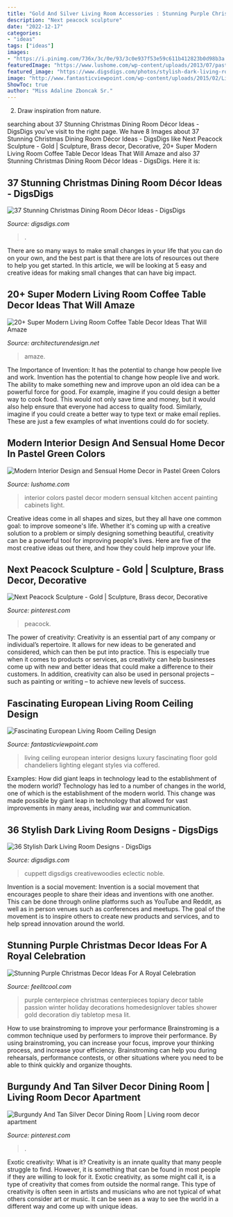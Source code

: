 ```yaml
---
title: "Gold And Silver Living Room Accessories : Stunning Purple Christmas Decor Ideas For A Royal Celebration"
description: "Next peacock sculpture"
date: "2022-12-17"
categories:
- "ideas"
tags: ["ideas"]
images:
- "https://i.pinimg.com/736x/3c/0e/93/3c0e937f53e59c611b412823b0d98b3a.jpg"
featuredImage: "https://www.lushome.com/wp-content/uploads/2013/07/pastel-green-color-modern-interior-design-decor-14.jpg"
featured_image: "https://www.digsdigs.com/photos/stylish-dark-living-room-designs-19.jpg"
image: "http://www.fantasticviewpoint.com/wp-content/uploads/2015/02/Living-room-ceiling-and-floor-interior-design-European-style-634x498.jpg"
ShowToc: true
author: "Miss Adaline Zboncak Sr."
---
```



2. Draw inspiration from nature.

	

		
searching about 37 Stunning Christmas Dining Room Décor Ideas - DigsDigs you've visit to the right page. We have 8 Images about 37 Stunning Christmas Dining Room Décor Ideas - DigsDigs like Next Peacock Sculpture - Gold | Sculpture, Brass decor, Decorative, 20+ Super Modern Living Room Coffee Table Decor Ideas That Will Amaze and also 37 Stunning Christmas Dining Room Décor Ideas - DigsDigs. Here it is:
		
    
## 37 Stunning Christmas Dining Room Décor Ideas - DigsDigs

<img loading=lazy src="https://www.digsdigs.com/photos/stunning-christmas-dining-room-decor-ideas-9.jpg" onerror="this.onerror=null;this.src='https://tse3.mm.bing.net/th?id=OIP.2q2Y3q6q49MSmNqfdIlCyQHaKn&amp;pid=15.1';" alt="37 Stunning Christmas Dining Room Décor Ideas - DigsDigs">

_Source: digsdigs.com_

>. 

	

There are so many ways to make small changes in your life that you can do on your own, and the best part is that there are lots of resources out there to help you get started. In this article, we will be looking at 5 easy and creative ideas for making small changes that can have big impact.

    
## 20+ Super Modern Living Room Coffee Table Decor Ideas That Will Amaze

<img loading=lazy src="https://cdn.architecturendesign.net/wp-content/uploads/2015/11/AD-10-chich-living-room-decor.jpg" onerror="this.onerror=null;this.src='https://tse4.mm.bing.net/th?id=OIP.ucTTYK93FraEfKDoXgKuRgHaJZ&amp;pid=15.1';" alt="20+ Super Modern Living Room Coffee Table Decor Ideas That Will Amaze">

_Source: architecturendesign.net_

>amaze. 

	

The Importance of Invention: It has the potential to change how people live and work.
Invention has the potential to change how people live and work. The ability to make something new and improve upon an old idea can be a powerful force for good. For example, imagine if you could design a better way to cook food. This would not only save time and money, but it would also help ensure that everyone had access to quality food. Similarly, imagine if you could create a better way to type text or make email replies. These are just a few examples of what inventions could do for society.

    
## Modern Interior Design And Sensual Home Decor In Pastel Green Colors

<img loading=lazy src="https://www.lushome.com/wp-content/uploads/2013/07/pastel-green-color-modern-interior-design-decor-14.jpg" onerror="this.onerror=null;this.src='https://tse3.mm.bing.net/th?id=OIP.MJJYY8y1-8iZqxdLgoVtuwHaHt&amp;pid=15.1';" alt="Modern Interior Design and Sensual Home Decor in Pastel Green Colors">

_Source: lushome.com_

>interior colors pastel decor modern sensual kitchen accent painting cabinets light. 

	

Creative ideas come in all shapes and sizes, but they all have one common goal: to improve someone's life. Whether it's coming up with a creative solution to a problem or simply designing something beautiful, creativity can be a powerful tool for improving people's lives. Here are five of the most creative ideas out there, and how they could help improve your life.

    
## Next Peacock Sculpture - Gold | Sculpture, Brass Decor, Decorative

<img loading=lazy src="https://i.pinimg.com/736x/77/24/26/772426c3ec81e84142f3a9f58b02615e.jpg" onerror="this.onerror=null;this.src='https://tse1.mm.bing.net/th?id=OIP.CPxxsh9fd4pI_RR0m15ZmAHaLH&amp;pid=15.1';" alt="Next Peacock Sculpture - Gold | Sculpture, Brass decor, Decorative">

_Source: pinterest.com_

>peacock. 

	

The power of creativity:
Creativity is an essential part of any company or individual’s repertoire. It allows for new ideas to be generated and considered, which can then be put into practice. This is especially true when it comes to products or services, as creativity can help businesses come up with new and better ideas that could make a difference to their customers. In addition, creativity can also be used in personal projects – such as painting or writing – to achieve new levels of success.

    
## Fascinating European Living Room Ceiling Design

<img loading=lazy src="http://www.fantasticviewpoint.com/wp-content/uploads/2015/02/Living-room-ceiling-and-floor-interior-design-European-style-634x498.jpg" onerror="this.onerror=null;this.src='https://tse2.mm.bing.net/th?id=OIP.69NcR10MTAwNmQ5zaYIQVwHaF0&amp;pid=15.1';" alt="Fascinating European Living Room Ceiling Design">

_Source: fantasticviewpoint.com_

>living ceiling european interior designs luxury fascinating floor gold chandeliers lighting elegant styles via coffered. 

	

Examples: How did giant leaps in technology lead to the establishment of the modern world?
Technology has led to a number of changes in the world, one of which is the establishment of the modern world. This change was made possible by giant leap in technology that allowed for vast improvements in many areas, including war and communication.

    
## 36 Stylish Dark Living Room Designs - DigsDigs

<img loading=lazy src="https://www.digsdigs.com/photos/stylish-dark-living-room-designs-19.jpg" onerror="this.onerror=null;this.src='https://tse3.mm.bing.net/th?id=OIP.tvknlHcxxRxIJRwdqCDT9wHaLH&amp;pid=15.1';" alt="36 Stylish Dark Living Room Designs - DigsDigs">

_Source: digsdigs.com_

>cuppett digsdigs creativewoodies eclectic noble. 

	

Invention is a social movement:
Invention is a social movement that encourages people to share their ideas and inventions with one another. This can be done through online platforms such as YouTube and Reddit, as well as in person venues such as conferences and meetups. The goal of the movement is to inspire others to create new products and services, and to help spread innovation around the world.

    
## Stunning Purple Christmas Decor Ideas For A Royal Celebration

<img loading=lazy src="http://feelitcool.com/wp-content/uploads/2015/12/purple-table-centerpiece.jpg" onerror="this.onerror=null;this.src='https://tse1.mm.bing.net/th?id=OIP.Kjuh0dpZ5RFEEqHpxp1XLAHaKP&amp;pid=15.1';" alt="Stunning Purple Christmas Decor Ideas For A Royal Celebration">

_Source: feelitcool.com_

>purple centerpiece christmas centerpieces topiary decor table passion winter holiday decorations homedesignlover tables shower gold decoration diy tabletop mesa lit. 

	

How to use brainstroming to improve your performance
Brainstroming is a common technique used by performers to improve their performance. By using brainstroming, you can increase your focus, improve your thinking process, and increase your efficiency. Brainstroming can help you during rehearsals, performance contests, or other situations where you need to be able to think quickly and organize thoughts.

    
## Burgundy And Tan Silver Decor Dining Room | Living Room Decor Apartment

<img loading=lazy src="https://i.pinimg.com/736x/3c/0e/93/3c0e937f53e59c611b412823b0d98b3a.jpg" onerror="this.onerror=null;this.src='https://tse3.mm.bing.net/th?id=OIP.Myr1nFqrIPd_f9JocgwjNwHaIJ&amp;pid=15.1';" alt="Burgundy And Tan Silver Decor Dining Room | Living room decor apartment">

_Source: pinterest.com_

>. 

	

Exotic creativity: What is it?
Creativity is an innate quality that many people struggle to find. However, it is something that can be found in most people if they are willing to look for it. Exotic creativity, as some might call it, is a type of creativity that comes from outside the normal range. This type of creativity is often seen in artists and musicians who are not typical of what others consider art or music. It can be seen as a way to see the world in a different way and come up with unique ideas.


